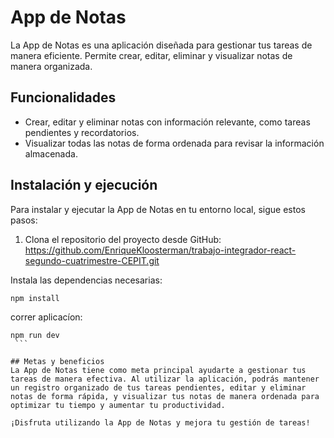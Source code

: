 # App de Notas

La App de Notas es una aplicación diseñada para gestionar tus tareas de manera eficiente. Permite crear, editar, eliminar y visualizar notas de manera organizada.

## Funcionalidades

- Crear, editar y eliminar notas con información relevante, como tareas pendientes y recordatorios.
- Visualizar todas las notas de forma ordenada para revisar la información almacenada.

## Instalación y ejecución

Para instalar y ejecutar la App de Notas en tu entorno local, sigue estos pasos:

1. Clona el repositorio del proyecto desde GitHub:
https://github.com/EnriqueKloosterman/trabajo-integrador-react-segundo-cuatrimestre-CEPIT.git

Instala las dependencias necesarias:

   ```
   npm install
   ```
 
correr aplicacíon:
   ```
   npm run dev
    ```

## Metas y beneficios
La App de Notas tiene como meta principal ayudarte a gestionar tus tareas de manera efectiva. Al utilizar la aplicación, podrás mantener un registro organizado de tus tareas pendientes, editar y eliminar notas de forma rápida, y visualizar tus notas de manera ordenada para optimizar tu tiempo y aumentar tu productividad.

¡Disfruta utilizando la App de Notas y mejora tu gestión de tareas!

